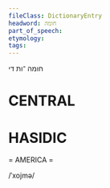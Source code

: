 ```yaml
---
fileClass: DictionaryEntry
headword: חומה
part_of_speech: 
etymology: 
tags: 
---
```

חומה
־ות
די

CENTRAL
========

HASIDIC
=======
= AMERICA = 

/ˈxojmə/